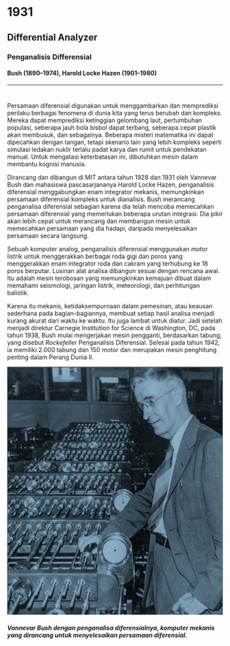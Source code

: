 # 1931

## Differential Analyzer
### Penganalisis Differensial
#### **Bush** (1890–1974), **Harold Locke Hazen** (1901–1980)
---

#
Persamaan diferensial digunakan untuk menggambarkan dan memprediksi perilaku berbagai fenomena di dunia kita yang terus berubah dan kompleks. Mereka dapat memprediksi ketinggian gelombang laut, pertumbuhan populasi, seberapa jauh bola bisbol dapat terbang, seberapa cepat plastik akan membusuk, dan sebagainya. Beberapa misteri matematika ini dapat dipecahkan dengan tangan, tetapi skenario lain yang lebih kompleks seperti simulasi ledakan nuklir terlalu padat karya dan rumit untuk pendekatan manual. Untuk mengatasi keterbatasan ini, dibutuhkan mesin dalam membantu kognisi manusia. 

Dirancang dan dibangun di MIT antara tahun 1928 dan 1931 oleh Vannevar Bush dan mahasiswa pascasarjananya Harold Locke Hazen, penganalisis diferensial menggabungkan enam integrator mekanis, memungkinkan persamaan diferensial kompleks untuk dianalisis. Bush merancang penganalisa diferensial sebagian karena dia telah mencoba memecahkan persamaan diferensial yang memerlukan beberapa urutan integrasi. Dia pikir akan lebih cepat untuk merancang dan membangun mesin untuk memecahkan persamaan yang dia hadapi, daripada menyelesaikan persamaan secara langsung.

Sebuah komputer analog, penganalisis diferensial menggunakan motor listrik untuk menggerakkan berbagai roda gigi dan poros yang menggerakkan enam integrator roda dan cakram yang terhubung ke 18 poros berputar. Lusinan alat analisa dibangun sesuai dengan rencana awal. Itu adalah mesin terobosan yang memungkinkan kemajuan dibuat dalam memahami seismologi, jaringan listrik, meteorologi, dan perhitungan balistik.

Karena itu mekanis, ketidaksempurnaan dalam pemesinan, atau keausan sederhana pada bagian-bagiannya, membuat setiap hasil analisa menjadi kurang akurat dari waktu ke waktu. Itu juga lambat untuk diatur. Jadi setelah menjadi direktur Carnegie Institution for Science di Washington, DC, pada tahun 1938, Bush mulai mengerjakan mesin pengganti, berdasarkan tabung, yang disebut _Rockefeller_ Penganalisis Diferensial. Selesai pada tahun 1942, ia memiliki 2.000 tabung dan 150 motor dan merupakan mesin penghitung penting dalam Perang Dunia II.

<img src= "VannevarBush_PenganalisaDifferensial.png">

##### _Vannevar Bush dengan penganalisa diferensialnya, komputer mekanis yang dirancang untuk menyelesaikan persamaan diferensial._